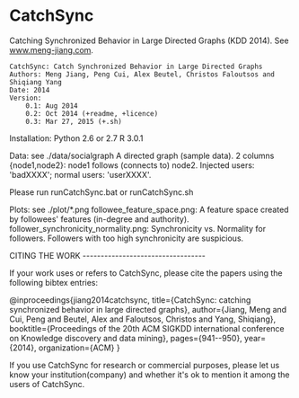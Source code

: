 CatchSync
=========

Catching Synchronized Behavior in Large Directed Graphs (KDD 2014). See www.meng-jiang.com.

    CatchSync: Catch Synchronized Behavior in Large Directed Graphs
    Authors: Meng Jiang, Peng Cui, Alex Beutel, Christos Faloutsos and Shiqiang Yang
    Date: 2014
	Version:
		0.1: Aug 2014
		0.2: Oct 2014 (+readme, +licence)
		0.3: Mar 27, 2015 (+.sh)

Installation:
	Python 2.6 or 2.7
	R 3.0.1

Data: see ./data/socialgraph
	A directed graph (sample data). 2 columns {node1,node2}: node1 follows (connects to) node2.
	Injected users: 'badXXXX'; normal users: 'userXXXX'.

Please run runCatchSync.bat or runCatchSync.sh

Plots: see ./plot/*.png
followee_feature_space.png: A feature space created by followees' features (in-degree and authority).
follower_synchronicity_normality.png: Synchronicity vs. Normality for followers. Followers with too
	high synchronicity are suspicious.

CITING THE WORK ----------------------------------

If your work uses or refers to CatchSync, please cite the papers using the following bibtex entries:

@inproceedings{jiang2014catchsync,
  title={CatchSync: catching synchronized behavior in large directed graphs},
  author={Jiang, Meng and Cui, Peng and Beutel, Alex and Faloutsos, Christos and Yang, Shiqiang},
  booktitle={Proceedings of the 20th ACM SIGKDD international conference on Knowledge discovery and data mining},
  pages={941--950},
  year={2014},
  organization={ACM}
}

If you use CatchSync for research or commercial purposes, please let us know
your institution(company) and whether it's ok to mention it among the users of CatchSync.
